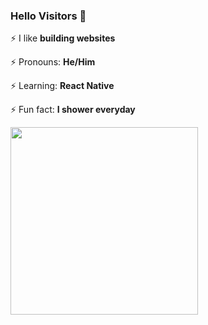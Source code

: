 ### Hello Visitors 👋

⚡ I like <b>building websites</b>

⚡ Pronouns: <b>He/Him</b>

⚡ Learning: <b>React Native</b>

⚡ Fun fact: <b>I shower everyday</b>

<img src="https://s6.gifyu.com/images/1-l-lCzn-E6dTqbYRKOC8lHw-unscreen.gif" width=300>
